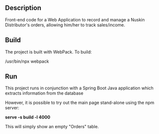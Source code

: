 ## Description

Front-end code for a Web Application to record and manage a Nuskin Distributor's orders, allowing him/her to track sales/income.

## Build

The project is built with WebPack.
To build:

/usr/bin/npx webpack


## Run

This project runs in conjunction with a Spring Boot Java application which extracts information from the database

However, it is possible to try out the main page stand-alone using the npm server:

**serve -s build -l 4000**

This will simply show an empty "Orders" table.

 

